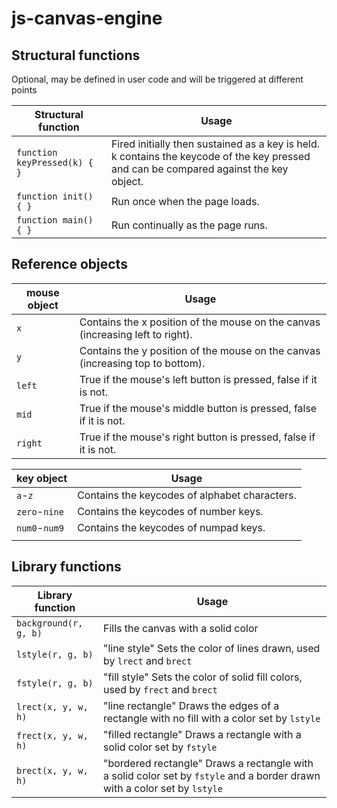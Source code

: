# js-canvas-engine


## Structural functions
Optional, may be defined in user code and will be triggered at different points

| Structural function | Usage | 
| --- | --- |
| `function keyPressed(k) { }` | Fired initially then sustained as a key is held. k contains the keycode of the key pressed and can be compared against the key object. |
| `function init() { }` | Run once when the page loads. |
| `function main() { }` | Run continually as the page runs. |

## Reference objects

| mouse object | Usage |
| --- | --- |
| `x` | Contains the x position of the mouse on the canvas (increasing left to right). |
| `y` | Contains the y position of the mouse on the canvas (increasing top to bottom). |
| `left` | True if the mouse's left button is pressed, false if it is not. |
| `mid` | True if the mouse's middle button is pressed, false if it is not. |
| `right` | True if the mouse's right button is pressed, false if it is not. |

| key object | Usage |
| --- | --- |
| `a`-`z` | Contains the keycodes of alphabet characters. |
| `zero`-`nine` | Contains the keycodes of number keys. |
| `num0`-`num9` | Contains the keycodes of numpad keys. |
| | |

## Library functions

| Library function | Usage |
| ----------- | --- |
| `background(r, g, b)` | Fills the canvas with a solid color |
| `lstyle(r, g, b)` | "line style" Sets the color of lines drawn, used by `lrect` and `brect` |
| `fstyle(r, g, b)` | "fill style" Sets the color of solid fill colors, used by `frect` and `brect` |
| `lrect(x, y, w, h)` | "line rectangle" Draws the edges of a rectangle with no fill with a color set by `lstyle` |
| `frect(x, y, w, h)` | "filled rectangle" Draws a rectangle with a solid color set by `fstyle` |
| `brect(x, y, w, h)` | "bordered rectangle" Draws a rectangle with a solid color set by `fstyle` and a border drawn with a color set by `lstyle`|
